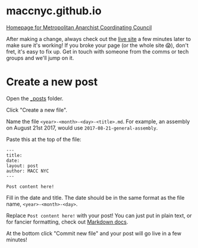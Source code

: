 # maccnyc.github.io
[Homepage for Metropolitan Anarchist Coordinating Council](http://macc.nyc/)

After making a change, always check out the [live site](http://macc.nyc/) a few minutes later to make sure it's working! If you broke your page (or the whole site 😱), don't fret, it's easy to fix up. Get in touch with someone from the comms or tech groups and we'll jump on it.

# Create a new post

Open the [_posts](_posts) folder.

Click "Create a new file".

Name the file `<year>-<month>-<day>-<title>.md`. For example, an assembly on August 21st 2017, would use `2017-08-21-general-assembly`.

Paste this at the top of the file:
```
---
title:
date:
layout: post
author: MACC NYC
---

Post content here!
```

Fill in the date and title. The date should be in the same format as the file name, `<year>-<month>-<day>`.

Replace `Post content here!` with your post! You can just put in plain text, or for fancier formatting, check out [Markdown docs](https://github.com/adam-p/markdown-here/wiki/Markdown-Cheatsheet).

At the bottom click "Commit new file" and your post will go live in a few minutes!
